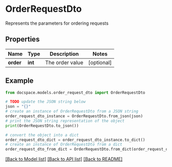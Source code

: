 # OrderRequestDto

Represents the parameters for ordering requests

## Properties

Name | Type | Description | Notes
------------ | ------------- | ------------- | -------------
**order** | **int** | The order value | [optional] 

## Example

```python
from docspace.models.order_request_dto import OrderRequestDto

# TODO update the JSON string below
json = "{}"
# create an instance of OrderRequestDto from a JSON string
order_request_dto_instance = OrderRequestDto.from_json(json)
# print the JSON string representation of the object
print(OrderRequestDto.to_json())

# convert the object into a dict
order_request_dto_dict = order_request_dto_instance.to_dict()
# create an instance of OrderRequestDto from a dict
order_request_dto_from_dict = OrderRequestDto.from_dict(order_request_dto_dict)
```
[[Back to Model list]](../README.md#documentation-for-models) [[Back to API list]](../README.md#documentation-for-api-endpoints) [[Back to README]](../README.md)


